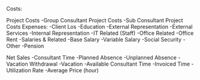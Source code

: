Costs:

Project Costs
-Group Consultant Project Costs
-Sub Consultant Project Costs
Expenses:
-Client Los
-Education
-External Representation
-External Services
-Internal Representation
-IT Related (Staff)
-Office Related
-Office Rent
-Salaries & Related
-Base Salary
-Variable Salary
-Social Security
-Other
-Pension


Net Sales
-Consultant Time
-Planned Absence
-Unplanned Absence
-Vacation Withdrawal
-Vacation
-Available Consultant Time
-Invoiced Time
-Utilization Rate
-Average Price (hour)
